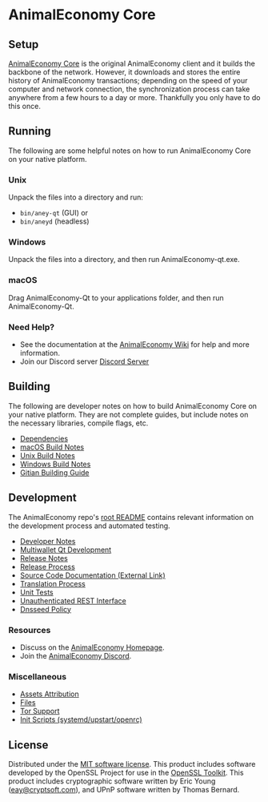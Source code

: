 AnimalEconomy Core
=============

Setup
---------------------
[AnimalEconomy Core](https://aney.net/) is the original AnimalEconomy client and it builds the backbone of the network. However, it downloads and stores the entire history of AnimalEconomy transactions; depending on the speed of your computer and network connection, the synchronization process can take anywhere from a few hours to a day or more. Thankfully you only have to do this once.

Running
---------------------
The following are some helpful notes on how to run AnimalEconomy Core on your native platform.

### Unix

Unpack the files into a directory and run:

- `bin/aney-qt` (GUI) or
- `bin/aneyd` (headless)

### Windows

Unpack the files into a directory, and then run AnimalEconomy-qt.exe.

### macOS

Drag AnimalEconomy-Qt to your applications folder, and then run AnimalEconomy-Qt.

### Need Help?

* See the documentation at the [AnimalEconomy Wiki](https://github.com/TeamAnimalEconomy/aney)
for help and more information.
* Join our Discord server [Discord Server](https://discord.gg/HapZxgUKgK)

Building
---------------------
The following are developer notes on how to build AnimalEconomy Core on your native platform. They are not complete guides, but include notes on the necessary libraries, compile flags, etc.

- [Dependencies](dependencies.md)
- [macOS Build Notes](build-osx.md)
- [Unix Build Notes](build-unix.md)
- [Windows Build Notes](build-windows.md)
- [Gitian Building Guide](gitian-building.md)

Development
---------------------
The AnimalEconomy repo's [root README](/README.md) contains relevant information on the development process and automated testing.

- [Developer Notes](developer-notes.md)
- [Multiwallet Qt Development](multiwallet-qt.md)
- [Release Notes](release-notes.md)
- [Release Process](release-process.md)
- [Source Code Documentation (External Link)](https://github.com/TeamAnimalEconomy/aney)
- [Translation Process](translation_process.md)
- [Unit Tests](unit-tests.md)
- [Unauthenticated REST Interface](REST-interface.md)
- [Dnsseed Policy](dnsseed-policy.md)

### Resources
* Discuss on the [AnimalEconomy Homepage](https://github.com/TeamAnimalEconomy/aney).
* Join the [AnimalEconomy Discord](https://discord.gg/HapZxgUKgK).

### Miscellaneous
- [Assets Attribution](assets-attribution.md)
- [Files](files.md)
- [Tor Support](tor.md)
- [Init Scripts (systemd/upstart/openrc)](init.md)

License
---------------------
Distributed under the [MIT software license](/COPYING).
This product includes software developed by the OpenSSL Project for use in the [OpenSSL Toolkit](https://www.openssl.org/). This product includes
cryptographic software written by Eric Young ([eay@cryptsoft.com](mailto:eay@cryptsoft.com)), and UPnP software written by Thomas Bernard.
